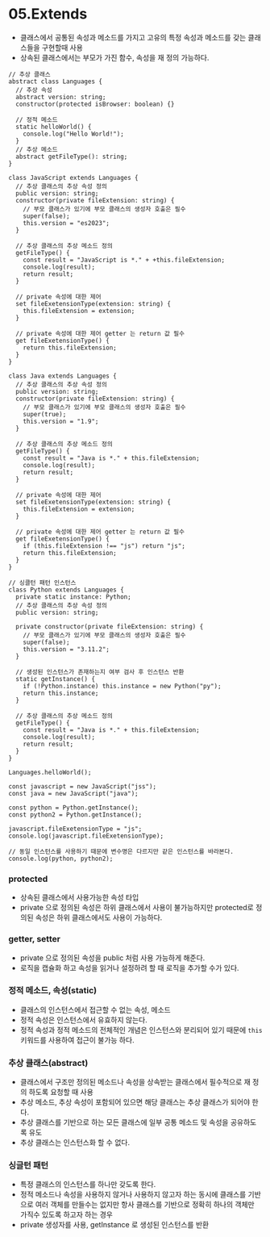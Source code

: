 # 05.Extends

- 클래스에서 공통된 속성과 메소드를 가지고 고유의 특정 속성과 메소드를 갖는 클래스들을 구현할때 사용
- 상속된 클래스에서는 부모가 가진 함수, 속성을 재 정의 가능하다.

```tsx
// 추상 클래스
abstract class Languages {
  // 추상 속성
  abstract version: string;
  constructor(protected isBrowser: boolean) {}

  // 정적 메소드
  static helloWorld() {
    console.log("Hello World!");
  }
  // 추상 메소드
  abstract getFileType(): string;
}

class JavaScript extends Languages {
  // 추상 클래스의 추상 속성 정의
  public version: string;
  constructor(private fileExtension: string) {
    // 부모 클래스가 있기에 부모 클래스의 생성자 호출은 필수
    super(false);
    this.version = "es2023";
  }

  // 추상 클래스의 추상 메소드 정의
  getFileType() {
    const result = "JavaScript is *." + +this.fileExtension;
    console.log(result);
    return result;
  }

  // private 속성에 대한 제어
  set fileExetensionType(extension: string) {
    this.fileExtension = extension;
  }

  // private 속성에 대한 제어 getter 는 return 값 필수
  get fileExetensionType() {
    return this.fileExtension;
  }
}

class Java extends Languages {
  // 추상 클래스의 추상 속성 정의
  public version: string;
  constructor(private fileExtension: string) {
    // 부모 클래스가 있기에 부모 클래스의 생성자 호출은 필수
    super(true);
    this.version = "1.9";
  }

  // 추상 클래스의 추상 메소드 정의
  getFileType() {
    const result = "Java is *." + this.fileExtension;
    console.log(result);
    return result;
  }

  // private 속성에 대한 제어
  set fileExetensionType(extension: string) {
    this.fileExtension = extension;
  }

  // private 속성에 대한 제어 getter 는 return 값 필수
  get fileExetensionType() {
    if (this.fileExtension !== "js") return "js";
    return this.fileExtension;
  }
}

// 싱클턴 패턴 인스턴스
class Python extends Languages {
  private static instance: Python;
  // 추상 클래스의 추상 속성 정의
  public version: string;

  private constructor(private fileExtension: string) {
    // 부모 클래스가 있기에 부모 클래스의 생성자 호출은 필수
    super(false);
    this.version = "3.11.2";
  }

  // 생성된 인스턴스가 존재하는지 여부 검사 후 인스턴스 반환
  static getInstance() {
    if (!Python.instance) this.instance = new Python("py");
    return this.instance;
  }

  // 추상 클래스의 추상 메소드 정의
  getFileType() {
    const result = "Java is *." + this.fileExtension;
    console.log(result);
    return result;
  }
}

Languages.helloWorld();

const javascript = new JavaScript("jss");
const java = new JavaScript("java");

const python = Python.getInstance();
const python2 = Python.getInstance();

javascript.fileExetensionType = "js";
console.log(javascript.fileExetensionType);

// 동일 인스턴스를 사용하기 때문에 변수명은 다르지만 같은 인스턴스를 바라본다.
console.log(python, python2);
```

### protected

- 상속된 클래스에서 사용가능한 속성 타입
- private 으로 정의된 속성은 하위 클래스에서 사용이 불가능하지만 protected로 정의된 속성은 하위 클래스에서도 사용이 가능하다.

### getter, setter

- private 으로 정의된 속성을 public 처럼 사용 가능하게 해준다.
- 로직을 캡슐화 하고 속성을 읽거나 설정하려 할 때 로직을 추가할 수가 있다.

### 정적 메소드, 속성(static)

- 클래스의 인스턴스에서 접근할 수 없는 속성, 메소드
- 정적 속성은 인스턴스에서 유효하지 않는다.
- 정적 속성과 정적 메소드의 전체적인 개념은 인스턴스와 분리되어 있기 때문에 `this` 키워드를 사용하여 접근이 불가능 하다.

### 추상 클래스(abstract)

- 클래스에서 구조만 정의된 메소드나 속성을 상속받는 클래스에서 필수적으로 재 정의 하도록 요청할 때 사용
- 추상 메소드, 추상 속성이 포함되어 있으면 해당 클래스는 추상 클래스가 되어야 한다.
- 추상 클래스를 기반으로 하는 모든 클래스에 일부 공통 메소드 및 속성을 공유하도록 유도
- 추상 클래스는 인스턴스화 할 수 없다.

### 싱글턴 패턴

- 특정 클래스의 인스턴스를 하나만 갖도록 한다.
- 정적 메소드나 속성을 사용하지 않거나 사용하지 않고자 하는 동시에 클래스를 기반으로 여러 객체를 만들수는 없지만 항사 클래스를 기반으로 정확히 하나의 객체만 가직수 있도록 하고자 하는 경우
- private 생성자를 사용, getInstance 로 생성된 인스턴스를 반환
